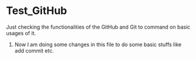 # Test_GitHub
Just checking the functionalities of the GitHub and Git to command on basic usages of it.


1. Now I am doing some changes in this file to do some basic stuffs like add commit etc.
